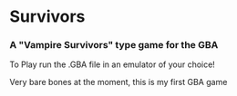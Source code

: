# Survivors
### A "Vampire Survivors" type game for the GBA

To Play run the .GBA file in an emulator of your choice!

Very bare bones at the moment, this is my first GBA game
